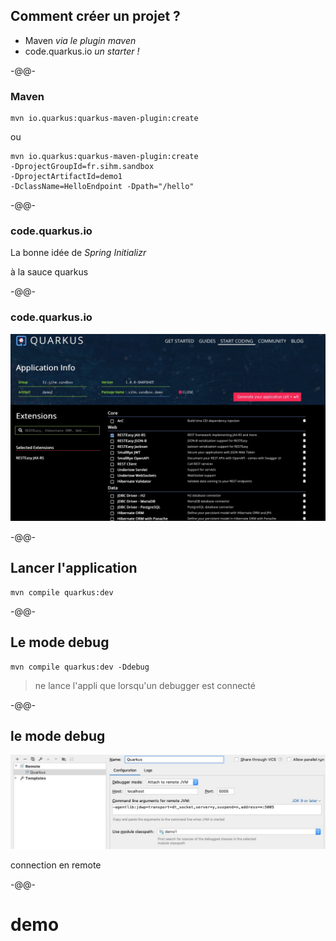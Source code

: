## Comment créer un projet ?

* Maven *via le plugin maven*<!-- .element class="fragment" -->
* code.quarkus.io *un starter !*<!-- .element class="fragment" -->

-@@-

### Maven

```maven
mvn io.quarkus:quarkus-maven-plugin:create
```

ou

```maven
mvn io.quarkus:quarkus-maven-plugin:create 
-DprojectGroupId=fr.sihm.sandbox 
-DprojectArtifactId=demo1 
-DclassName=HelloEndpoint -Dpath="/hello"
```

-@@-

### code.quarkus.io

La bonne idée de *Spring Initializr*

à la sauce quarkus

-@@-

### code.quarkus.io

![](images/quarkus_code.jpg)

-@@-

## Lancer l'application

```
mvn compile quarkus:dev
```

-@@-

## Le mode debug

```
mvn compile quarkus:dev -Ddebug
```

> ne lance l'appli que lorsqu'un debugger est connecté

-@@-

## le mode debug

![](images/quarkus_IJ_remote.jpg)

connection en remote

-@@-

# demo
